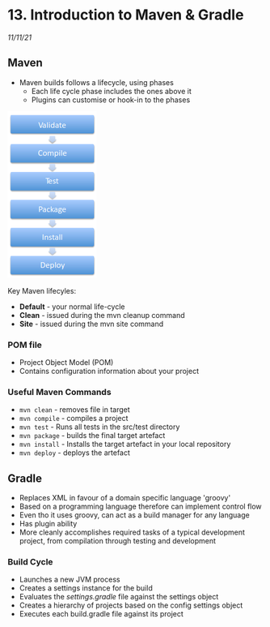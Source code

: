 # 13. Introduction to Maven & Gradle
_11/11/21_
## Maven
- Maven builds follows a lifecycle, using phases
	- Each life cycle phase includes the ones above it
	- Plugins can customise or hook-in to the phases

![](../_resources/20221111121535.png)

Key Maven lifecyles:
- **Default** - your normal life-cycle
- **Clean** - issued during the mvn cleanup command
- **Site** - issued during the mvn site command

### POM file
- Project Object Model (POM)
- Contains configuration information about your project

### Useful Maven Commands
- `mvn clean` - removes file in target
- `mvn compile` - compiles a project
- `mvn test` - Runs all tests in the src/test directory
- `mvn package` - builds the final target artefact
- `mvn install` - Installs the target artefact in your local repository
- `mvn deploy` - deploys the artefact


## Gradle
- Replaces XML in favour of a domain specific language 'groovy'
- Based on a programming language therefore can implement control flow
- Even tho it uses groovy, can act as a build manager for any language
- Has plugin ability
- More cleanly accomplishes required tasks of a typical development project, from compilation through testing and development 

### Build Cycle
- Launches a new JVM process
- Creates a settings instance for the build
- Evaluates the *settings.gradle* file against the settings object
- Creates a hierarchy of projects based on the config settings object
- Executes each build.gradle file against its project